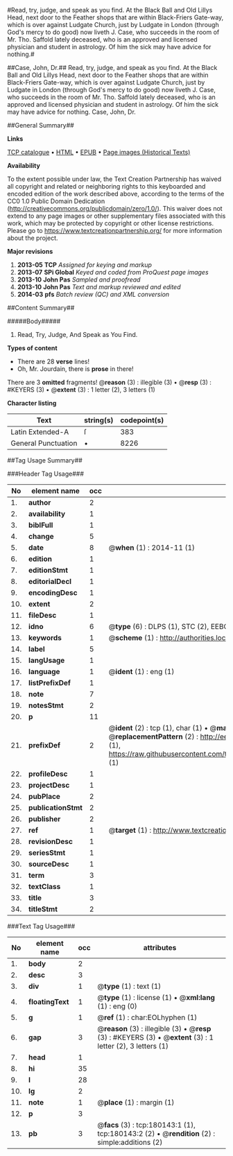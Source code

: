 #Read, try, judge, and speak as you find. At the Black Ball and Old Lillys Head, next door to the Feather shops that are within Black-Friers Gate-way, which is over against Ludgate Church, just by Ludgate in London (through God's mercy to do good) now liveth J. Case, who succeeds in the room of Mr. Tho. Saffold lately deceased, who is an approved and licensed physician and student in astrology. Of him the sick may have advice for nothing.#

##Case, John, Dr.##
Read, try, judge, and speak as you find. At the Black Ball and Old Lillys Head, next door to the Feather shops that are within Black-Friers Gate-way, which is over against Ludgate Church, just by Ludgate in London (through God's mercy to do good) now liveth J. Case, who succeeds in the room of Mr. Tho. Saffold lately deceased, who is an approved and licensed physician and student in astrology. Of him the sick may have advice for nothing.
Case, John, Dr.

##General Summary##

**Links**

[TCP catalogue](http://www.ota.ox.ac.uk/tcp/)  • 
[HTML](http://tei.it.ox.ac.uk/tcp/Texts-HTML/free/B02/B02562.html)  • 
[EPUB](http://tei.it.ox.ac.uk/tcp/Texts-EPUB/free/B02/B02562.epub) • 
[Page images (Historical Texts)](https://historicaltexts.jisc.ac.uk/eebo-53981612e)

**Availability**

To the extent possible under law, the Text Creation Partnership has waived all copyright and related or neighboring rights to this keyboarded and encoded edition of the work described above, according to the terms of the CC0 1.0 Public Domain Dedication (http://creativecommons.org/publicdomain/zero/1.0/). This waiver does not extend to any page images or other supplementary files associated with this work, which may be protected by copyright or other license restrictions. Please go to https://www.textcreationpartnership.org/ for more information about the project.

**Major revisions**

1. __2013-05__ __TCP__ *Assigned for keying and markup*
1. __2013-07__ __SPi Global__ *Keyed and coded from ProQuest page images*
1. __2013-10__ __John Pas__ *Sampled and proofread*
1. __2013-10__ __John Pas__ *Text and markup reviewed and edited*
1. __2014-03__ __pfs__ *Batch review (QC) and XML conversion*

##Content Summary##

#####Body#####

1. Read, Try, Judge, And Speak as You Find.

**Types of content**

  * There are 28 **verse** lines!
  * Oh, Mr. Jourdain, there is **prose** in there!

There are 3 **omitted** fragments! 
 @__reason__ (3) : illegible (3)  •  @__resp__ (3) : #KEYERS (3)  •  @__extent__ (3) : 1 letter (2), 3 letters (1)

**Character listing**


|Text|string(s)|codepoint(s)|
|---|---|---|
|Latin Extended-A|ſ|383|
|General Punctuation|•|8226|

##Tag Usage Summary##

###Header Tag Usage###

|No|element name|occ|attributes|
|---|---|---|---|
|1.|__author__|2||
|2.|__availability__|1||
|3.|__biblFull__|1||
|4.|__change__|5||
|5.|__date__|8| @__when__ (1) : 2014-11 (1)|
|6.|__edition__|1||
|7.|__editionStmt__|1||
|8.|__editorialDecl__|1||
|9.|__encodingDesc__|1||
|10.|__extent__|2||
|11.|__fileDesc__|1||
|12.|__idno__|6| @__type__ (6) : DLPS (1), STC (2), EEBO-CITATION (1), OCLC (1), VID (1)|
|13.|__keywords__|1| @__scheme__ (1) : http://authorities.loc.gov/ (1)|
|14.|__label__|5||
|15.|__langUsage__|1||
|16.|__language__|1| @__ident__ (1) : eng (1)|
|17.|__listPrefixDef__|1||
|18.|__note__|7||
|19.|__notesStmt__|2||
|20.|__p__|11||
|21.|__prefixDef__|2| @__ident__ (2) : tcp (1), char (1)  •  @__matchPattern__ (2) : ([0-9\-]+):([0-9IVX]+) (1), (.+) (1)  •  @__replacementPattern__ (2) : http://eebo.chadwyck.com/downloadtiff?vid=$1&page=$2 (1), https://raw.githubusercontent.com/textcreationpartnership/Texts/master/tcpchars.xml#$1 (1)|
|22.|__profileDesc__|1||
|23.|__projectDesc__|1||
|24.|__pubPlace__|2||
|25.|__publicationStmt__|2||
|26.|__publisher__|2||
|27.|__ref__|1| @__target__ (1) : http://www.textcreationpartnership.org/docs/. (1)|
|28.|__revisionDesc__|1||
|29.|__seriesStmt__|1||
|30.|__sourceDesc__|1||
|31.|__term__|3||
|32.|__textClass__|1||
|33.|__title__|3||
|34.|__titleStmt__|2||


###Text Tag Usage###

|No|element name|occ|attributes|
|---|---|---|---|
|1.|__body__|2||
|2.|__desc__|3||
|3.|__div__|1| @__type__ (1) : text (1)|
|4.|__floatingText__|1| @__type__ (1) : license (1)  •  @__xml:lang__ (1) : eng (0)|
|5.|__g__|1| @__ref__ (1) : char:EOLhyphen (1)|
|6.|__gap__|3| @__reason__ (3) : illegible (3)  •  @__resp__ (3) : #KEYERS (3)  •  @__extent__ (3) : 1 letter (2), 3 letters (1)|
|7.|__head__|1||
|8.|__hi__|35||
|9.|__l__|28||
|10.|__lg__|2||
|11.|__note__|1| @__place__ (1) : margin (1)|
|12.|__p__|3||
|13.|__pb__|3| @__facs__ (3) : tcp:180143:1 (1), tcp:180143:2 (2)  •  @__rendition__ (2) : simple:additions (2)|
